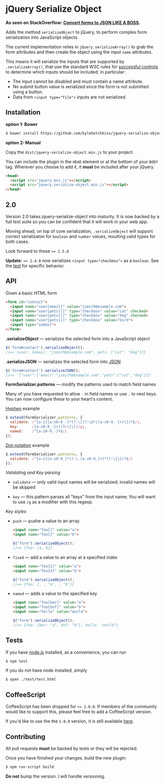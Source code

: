 jQuery Serialize Object
=======================

**As seen on StackOverflow: [Convert forms to JSON LIKE A BOSS][SO].**

Adds the method `serializeObject` to jQuery, to perform complex form
serialization into JavaScript objects.

The current implementation relies in `jQuery.serializeArray()` to grab the form
attributes and then create the object using the input `name` attributes.

This means it will serialize the inputs that are supported by
`.serializeArray()`, that use the standard W3C rules for [successful controls][w3c_controls]
to determine which inputs should be included; in particular:

* The input cannot be disabled and must contain a name attribute.
* No submit button value is serialized since the form is not submitted using a button.
* Data from `<input type="file">` inputs are not serialized.


Installation
------------

**option 1: Bower**

```sh
$ bower install https://github.com/kylehotchkiss/jquery-serialize-object.git --save
```

**option 2: Manual**

Copy the `dist/jquery-serialize-object.min.js` to your project.

You can include the plugin in the `HEAD` element or at the bottom of your `BODY`
tag. Wherever you choose to add it, it **must** be included after your jQuery.

```html
<head>
  <script src="jquery.min.js"></script>
  <script src="jquery.serialize-object.min.js"></script>
</head>
```

2.0
---

Version 2.0 takes jquery-serialize-object into maturity. It is now backed by a
full test suite so you can be confident that it will work in your web app.

Moving ahead, on top of core serialization, `.serializeObject` will support
correct serializaton for `boolean` and `number` values, resulting valid types
for both cases.

Look forward to these `>= 2.5.0`

**Update:** `>= 2.4.0` now serializes `<input type="checkbox">` as a `boolean`. See
the [test][boolean] for specific behavior.


API
---

Given a basic HTML form

```html
<form id="contact">
  <input name="user[email]" value="jsmith@example.com">
  <input name="user[pets][]" type="checkbox" value="cat" checked>
  <input name="user[pets][]" type="checkbox" value="dog" checked>
  <input name="user[pets][]" type="checkbox" value="bird">
  <input type="submit">
</form>
```

**.serializeObject** &mdash; serializes the selected form into a JavaScript object

```js
$('form#contact').serializeObject();
//=> {user: {email: "jsmith@example.com", pets: ["cat", "dog"]}}
```

**.serializeJSON** &mdash; serializes the selected form into [JSON][json]

```js
$('form#contact').serializeJSON();
//=> '{"user":{"email":"jsmith@example.com","pets":["cat","dog"]}}'
```

**FormSerializer.patterns** &mdash; modify the patterns used to match field
names

Many of you have requested to allow `-` in field names or use `.` to nest keys.
You can now configure these to your heart's content.

[Hyphen][dash-notation] example

```js
$.extend(FormSerializer.patterns, {
  validate: /^[a-z][a-z0-9_-]*(?:\[(?:\d*|[a-z0-9_-]+)\])*$/i,
  key:      /[a-z0-9_-]+|(?=\[\])/gi,
  named:    /^[a-z0-9_-]+$/i
});
```

[Dot-notation][dot-notation] example

```js
$.extend(FormSerializer.patterns, {
  validate: /^[a-z][a-z0-9_]*(?:\.[a-z0-9_]+)*(?:\[\])?$/i
});
```

*Validating and Key parsing*

* `validate` &mdash; only valid input names will be serialized; invalid names
  will be skipped

* `key` &mdash; this pattern parses all "keys" from the input name; You will
  want to use `/g` as a modifier with this regexp.

*Key styles*

* `push` &mdash; pushe a value to an array

  ```html
  <input name="foo[]" value="a">
  <input name="foo[]" value="b">
  ```

  ```js
  $("form").serializeObject();
  //=> {foo: [a, b]}
  ```

* `fixed` &mdash; add a value to an array at a specified index

  ```html
  <input name="foo[2]" value="a">
  <input name="foo[4]" value="b">
  ```

  ```js
  $("form").serializeObject();
  //=> {foo: [, , "a", , "b"]}
  ```

* `named` &mdash; adds a value to the specified key

  ```html
  <input name="foo[bar]" value="a">
  <input name="foo[bof]" value="b">
  <input name="hello" value="world">
  ```

  ```js
  $("form").serializeObject();
  //=> {foo: {bar: "a", bof: "b"}, hello: "world"}
  ```

Tests
-----

If you have [node.js][node] installed, as a convenience, you can run

```sh
$ npm test
```

If you do not have node installed, simply

```sh
$ open ./test/test.html
```


CoffeeScript
------------

CoffeeScript has been dropped for `>= 2.0.0`. If members of the community would
like to support this, please feel free to add a CoffeeScript version.

If you'd like to use the the `1.0.0` version, it is still available [here][legacy].


Contributing
------------

All pull requests **must** be backed by tests or they will be rejected.

Once you have finished your changes, build the new plugin:

```sh
$ npm run-script build
```

**Do not** bump the version. I will handle versioning.


[SO]: http://stackoverflow.com/a/8407771/184600
[w3c_controls]: http://www.w3.org/TR/html401/interact/forms.html#h-17.13.2
[json]: http://json.org
[node]: http://nodejs.org
[legacy]: https://github.com/macek/jquery-serialize-object/releases/tag/1.0.0
[dash-notation]: https://github.com/macek/jquery-serialize-object/issues/6
[dot-notation]: https://github.com/macek/jquery-serialize-object/issues/4
[boolean]: https://github.com/macek/jquery-serialize-object/blob/master/test/integration/encode-test.js
